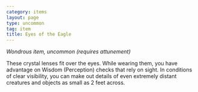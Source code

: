 ```yaml
---
category: items
layout: page
type: uncommon
tag: item
title: Eyes of the Eagle 
---
```

_Wondrous item, uncommon (requires attunement)_ 

These crystal lenses fit over the eyes. While wearing them, you have advantage on Wisdom (Perception) checks that rely on sight. In conditions of clear visibility, you can make out details of even extremely distant creatures and objects as small as 2 feet across.

